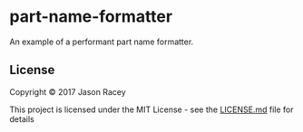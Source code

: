 # part-name-formatter
An example of a performant part name formatter.

## License

Copyright © 2017 Jason Racey

This project is licensed under the MIT License - see the [LICENSE.md](LICENSE.md) file for details
